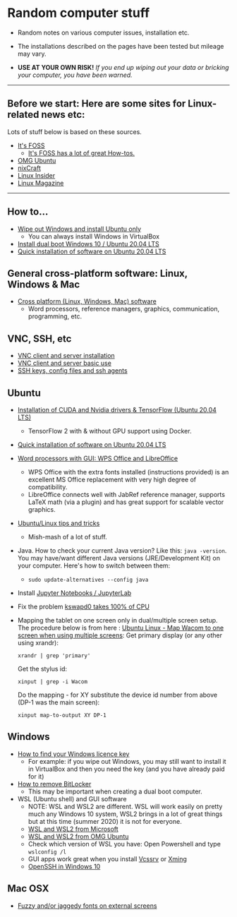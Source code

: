 # Random computer stuff

- Random notes on various computer issues, installation etc.  
- The installations described on the pages have been tested but mileage may vary.

- **USE AT YOUR OWN RISK!** *If you end up wiping out your data or bricking your computer, you have been warned.*

----------------------

## Before we start: Here are some sites for Linux-related news etc:
Lots of stuff below is based on these sources. 

- [It's FOSS](https://itsfoss.com)
  - [It's FOSS has a lot of great How-tos.](https://itsfoss.com/category/how-to/)
- [OMG Ubuntu](https://www.omgubuntu.co.uk/)
- [nixCraft](https://www.cyberciti.biz/)
- [Linux Insider](https://linuxinsider.com/)
- [Linux Magazine](https://www.linux-magazine.com)

---------------------

## How to...

- [Wipe out Windows and install Ubuntu only](ubuntu/new-computer-linux-only-win-preinstalled.md)
  - You can always install Windows in VirtualBox
- [Install dual boot Windows 10 / Ubuntu 20.04 LTS](dual-boot-ubuntu-Windows10.md)
- [Quick installation of software on Ubuntu 20.04 LTS](ubuntu/fast-software-installation.md)

## General cross-platform software: Linux, Windows & Mac

- [Cross platform (Linux, Windows, Mac) software](cross-platform-software.md)
  - Word processors, reference managers, graphics, communication, programming, etc.

## VNC, SSH, etc

- [VNC client and server installation](vnc-installation.md)
- [VNC client and server basic use](vnc-how-to-use.md)
- [SSH keys, config files and ssh agents](ssh-keys.md)

## Ubuntu

- [Installation of CUDA and Nvidia drivers & TensorFlow (Ubuntu 20.04 LTS)](ubuntu/cuda-and-nvidia-drivers.md)
  - TensorFlow 2 with & without GPU support using Docker.
- [Quick installation of software on Ubuntu 20.04 LTS](ubuntu/fast-software-installation.md)
- [Word processors with GUI: WPS Office and LibreOffice](ubuntu/word-processors-with-gui.md)
  - WPS Office with the extra fonts installed (instructions provided) is an excellent MS Office replacement with very high degree of compatibility.
  - LibreOffice connects well with JabRef reference manager, supports LaTeX math (via a plugin) and has great support for scalable vector graphics.
- [Ubuntu/Linux tips and tricks](ubuntu/ubuntu-tips-and-tricks.md)
  - Mish-mash of a lot of stuff.

- Java. How to check your current Java version? Like this: `java -version`. You may have/want different Java versions (JRE/Development Kit) on your computer.   Here's how to switch between them:
   - `sudo update-alternatives --config java`

- Install [Jupyter Notebooks / JupyterLab](ubuntu/jupyter-notebooks.md)

- Fix the problem [kswapd0 takes 100% of CPU](ubuntu/swap.md)

- Mapping the tablet on one screen only in dual/multiple screen setup. The procedure below is from here : [Ubuntu Linux - Map Wacom to one screen when using multiple screens](https://feldspaten.org/2017/05/06/ubuntu-linux-map-wacom-to-one-screen-when-using-multiple-screens/):
  Get primary display (or any other using xrandr):
  ```
  xrandr | grep 'primary'
  ```
  Get the stylus id:
  ```
  xinput | grep -i Wacom
  ```
  Do the mapping - for XY substitute the device id number from above (DP-1 was the main screen):
  ```
  xinput map-to-output XY DP-1
  ```

## Windows

- [How to find your Windows licence key](windows-licence-key.md)
  - For example: if you wipe out Windows, you may still want to install it in VirtualBox and then you need the key (and you have already paid for it)
- [How to remove BitLocker](windows/bitlocker.md)
  - This may be important when creating a dual boot computer.
- WSL (Ubuntu shell) and GUI software
  - NOTE: WSL and WSL2 are different. WSL will work easily on pretty much any Windows 10 system, WSL2 brings in a lot of great things but at this time (summer 2020) it is not for everyone.
  - [WSL and WSL2 from Microsoft](https://docs.microsoft.com/en-us/windows/wsl/install-win10)
  - [WSL and WSL2 from OMG Ubuntu](https://www.omgubuntu.co.uk/how-to-install-wsl2-on-windows-10)
  - Check which version of WSL you have: Open Powershell and type `wslconfig /l`
  - GUI apps work great when you install [Vcssrv](https://sourceforge.net/projects/vcxsrv/) or [Xming](https://sourceforge.net/projects/xming/)
  - [OpenSSH in Windows 10](windows/openssh-windows.md)


## Mac OSX
- [Fuzzy and/or jaggedy fonts on external screens](mac/blurry-fonts.md)
